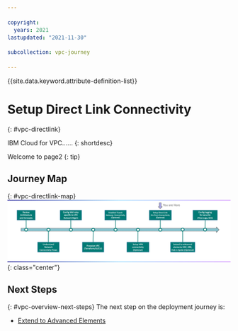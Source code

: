 ```yaml
---

copyright:
  years: 2021
lastupdated: "2021-11-30"

subcollection: vpc-journey

---
```


{{site.data.keyword.attribute-definition-list}}

# Setup Direct Link Connectivity
{: #vpc-directlink}

IBM Cloud for VPC...... 
{: shortdesc}

Welcome to page2
{: tip}

## Journey Map
{: #vpc-directlink-map}
![Architecture](images/directlink/journey-map.png){: class="center"}


## Next Steps
{: #vpc-overview-next-steps}
The next step on the deployment journey is:
* [Extend to Advanced Elements](/docs/vpc-journey?topic=vpc-journey-vpc-advanced-elements)
